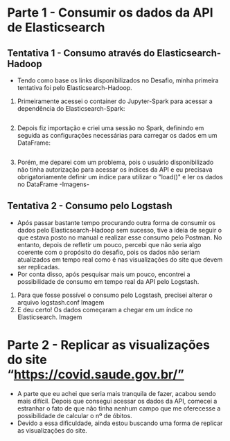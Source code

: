 # Parte 1 - Consumir os dados da API de Elasticsearch
## Tentativa 1 - Consumo através do Elasticsearch-Hadoop
- Tendo como base os links disponibilizados no Desafio, minha primeira tentativa foi pelo Elasticsearch-Hadoop.
1. Primeiramente acessei o container do Jupyter-Spark para acessar a dependência do Elasticsearch-Spark:
```

```
2. Depois fiz importação e criei uma sessão no Spark, definindo em seguida as configurações necessárias para carregar os dados em um DataFrame:
```

```
3. Porém, me deparei com um problema, pois o usuário disponibilizado não tinha autorização para acessar os índices da API e eu precisava obrigatoriamente definir um índice para utilizar o "load()" e ler os dados no DataFrame
-Imagens-
## Tentativa 2 - Consumo pelo Logstash
- Após passar bastante tempo procurando outra forma de consumir os dados pelo Elasticsearch-Hadoop sem sucesso, tive a ideia de seguir o que estava posto no manual e realizar esse consumo pelo Postman. No entanto, depois de refletir um pouco, percebi que não seria algo coerente com o propósito do desafio, pois os dados não seriam atualizados em tempo real como é nas visualizações do site que devem ser replicadas.
- Por conta disso, após pesquisar mais um pouco, encontrei a possibilidade de consumo em tempo real da API pelo Logstash.
1. Para que fosse possível o consumo pelo Logstash, precisei alterar o arquivo logstash.conf
Imagem
2. E deu certo! Os dados começaram a chegar em um índice no Elasticsearch.
Imagem

# Parte 2 - Replicar as visualizações do site “https://covid.saude.gov.br/”
- A parte que eu achei que seria mais tranquila de fazer, acabou sendo mais difícil. Depois que consegui acessar os dados da API, comecei a estranhar o fato de que não tinha nenhum campo que me oferecesse a possibilidade de calcular o nº de óbitos.
- Devido a essa dificuldade, ainda estou buscando uma forma de replicar as visualizações do site.
